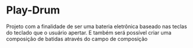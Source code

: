 # Play-Drum
Projeto com a finalidade de ser uma bateria eletrônica baseado nas teclas do teclado que o usuário apertar. E também será possível criar uma composição de batidas através do campo de composição

